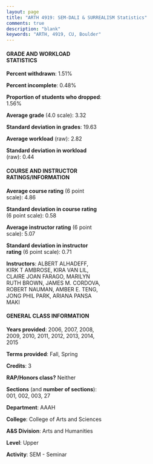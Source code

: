 ```yaml
---
layout: page
title: "ARTH 4919: SEM-DALI & SURREALISM Statistics"
comments: true
description: "blank"
keywords: "ARTH, 4919, CU, Boulder"
--- 
```

<head>
<script src="https://ajax.googleapis.com/ajax/libs/jquery/2.1.3/jquery.min.js"></script>
<script src="https://dl.dropboxusercontent.com/s/pc42nxpaw1ea4o9/highcharts.js?dl=0"></script>
<!-- <script src="../assets/js/highcharts.js"></script> -->
<style type="text/css">@font-face {
	font-family: "Bebas Neue";
	src: url(https://www.filehosting.org/file/details/544349/BebasNeue%20Regular.otf) format("opentype");
	}
	h1.Bebas { 
		font-family: "Bebas Neue", Verdana, Tahoma;
	}
</style>
</head>
<body>
	<div id="container" style="float: right; width: 45%; height: 88%; margin-left: 2.5%; margin-right: 2.5%;"></div>
	<script language="JavaScript">
		$(document).ready(function() {
		var chart = {type: 'column'};
		var title = {text: 'Grade Distribution'};
		var xAxis = {categories: ['A','B','C','D','F'],crosshair: true};
		var yAxis = {min: 0,title: {text: 'Percentage'}};
		var tooltip = {headerFormat: '<center><b><span style="font-size:20px">{point.key}</span></b></center>',
		               pointFormat: '<td style="padding:0"><b>{point.y:.1f}%</b></td>',
		               footerFormat: '</table>',shared: true,useHTML: true};
		var plotOptions = {column: {pointPadding: 0.0,borderWidth: 0}};  
		var credits = {enabled: false};var series= [{name: 'Percent',data: [48.64,41.36,8.41,0.23,1.36,]}];
		var json = {};
		json.chart = chart;
		json.title = title;
		json.tooltip = tooltip;
		json.xAxis = xAxis;
		json.yAxis = yAxis;  
		json.series = series;
		json.plotOptions = plotOptions;  
		json.credits = credits;
		$('#container').highcharts(json);
	});
	</script>
</body>
			   
#### GRADE AND WORKLOAD STATISTICS

**Percent withdrawn**: 1.51%

**Percent incomplete**: 0.48%

**Proportion of students who dropped**: 1.56%

**Average grade** (4.0 scale): 3.32

**Standard deviation in grades**: 19.63

**Average workload** (raw): 2.82

**Standard deviation in workload** (raw): 0.44

#### COURSE AND INSTRUCTOR RATINGS/INFORMATION

**Average course rating** (6 point scale): 4.86

**Standard deviation in course rating** (6 point scale): 0.58

**Average instructor rating** (6 point scale): 5.07

**Standard deviation in instructor rating** (6 point scale): 0.71

**Instructors**: ALBERT ALHADEFF, KIRK T AMBROSE, KIRA VAN LIL, CLAIRE JOAN FARAGO, MARILYN RUTH BROWN, JAMES M. CORDOVA, ROBERT NAUMAN, AMBER E. TENG, JONG PHIL PARK, ARIANA PANSA MAKI

#### GENERAL CLASS INFORMATION

**Years provided**: 2006, 2007, 2008, 2009, 2010, 2011, 2012, 2013, 2014, 2015

**Terms provided**: Fall, Spring

**Credits**: 3

**RAP/Honors class?** Neither

**Sections** (and **number of sections**): 001, 002, 003, 27

**Department**: AAAH

**College**: College of Arts and Sciences

**A&S Division**: Arts and Humanities

**Level**: Upper

**Activity**: SEM - Seminar